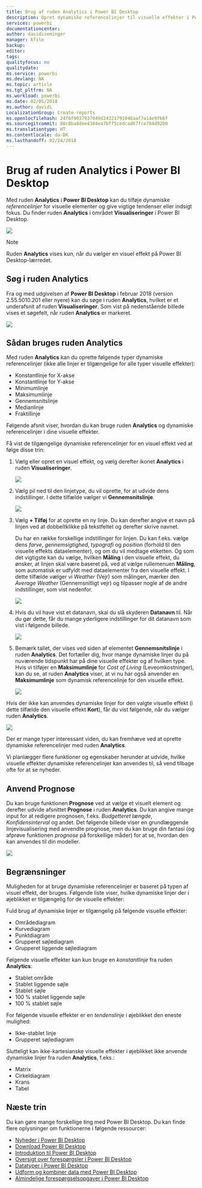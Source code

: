 ```yaml
---
title: Brug af ruden Analytics i Power BI Desktop
description: Opret dynamiske referencelinjer til visuelle effekter i Power BI Desktop
services: powerbi
documentationcenter: 
author: davidiseminger
manager: kfile
backup: 
editor: 
tags: 
qualityfocus: no
qualitydate: 
ms.service: powerbi
ms.devlang: NA
ms.topic: article
ms.tgt_pltfrm: NA
ms.workload: powerbi
ms.date: 02/05/2018
ms.author: davidi
LocalizationGroup: Create reports
ms.openlocfilehash: 24f6f9037937049d24321791046aaf7a14e9fb6f
ms.sourcegitcommit: 88c8ba8dee4384ea7bff5cedcad67fce784d92b0
ms.translationtype: HT
ms.contentlocale: da-DK
ms.lasthandoff: 02/24/2018
---
```

# <a name="using-the-analytics-pane-in-power-bi-desktop"></a>Brug af ruden Analytics i Power BI Desktop
Med ruden **Analytics** i **Power BI Desktop** kan du tilføje dynamiske *referencelinjer* for visuelle elementer og give vigtige tendenser eller indsigt fokus. Du finder ruden **Analytics** i området **Visualiseringer** i Power BI Desktop.

![](media/desktop-analytics-pane/analytics-pane_1.png)

> [!NOTE]
> Ruden **Analytics** vises kun, når du vælger en visuel effekt på Power BI Desktop-lærredet.

## <a name="search-within-the-analytics-pane"></a>Søg i ruden Analytics
Fra og med udgivelsen af **Power BI Desktop** i februar 2018 (version 2.55.5010.201 eller nyere) kan du søge i ruden **Analytics**, hvilket er et underafsnit af ruden **Visualiseringer**. Som vist på nedenstående billede vises et søgefelt, når ruden **Analytics** er markeret.

![](media/desktop-analytics-pane/analytics-pane_1b.png)

## <a name="using-the-analytics-pane"></a>Sådan bruges ruden Analytics
Med ruden **Analytics** kan du oprette følgende typer dynamiske referencelinjer (ikke alle linjer er tilgængelige for alle typer visuelle effekter):

* Konstantlinje for X-akse
* Konstantlinje for Y-akse
* Minimumlinje
* Maksimumlinje
* Gennemsnitslinje
* Medianlinje
* Fraktillinje

Følgende afsnit viser, hvordan du kan bruge ruden **Analytics** og dynamiske referencelinjer i dine visuelle effekter.

Få vist de tilgængelige dynamiske referencelinjer for en visuel effekt ved at følge disse trin:

1. Vælg eller opret en visuel effekt, og vælg derefter ikonet **Analytics** i ruden **Visualiseringer**.
   
   ![](media/desktop-analytics-pane/analytics-pane_2.png)
2. Vælg pil ned til den linjetype, du vil oprette, for at udvide dens indstillinger. I dette tilfælde vælger vi **Gennemsnitslinje**.
   
   ![](media/desktop-analytics-pane/analytics-pane_3.png)
3. Vælg **+ Tilføj** for at oprette en ny linje. Du kan derefter angive et navn på linjen ved at dobbeltklikke på tekstfeltet og derefter skrive navnet.
   
   Du har en række forskellige indstillinger for linjen. Du kan f.eks. vælge dens *farve*, *gennemsigtighed*, *typografi* og *position* (forhold til den visuelle effekts dataelementer), og om du vil medtage etiketten. Og som det vigtigste kan du vælge, hvilken **Måling** i den visuelle effekt, du ønsker, at linjen skal være baseret på, ved at vælge rullemenuen **Måling**, som automatisk er udfyldt med dataelementer fra den visuelle effekt. I dette tilfælde vælger vi *Weather* (Vejr) som målingen, mærker den *Average Weather* (Gennemsnitligt vejr) og tilpasser nogle af de andre indstillinger, som vist nedenfor.
   
   ![](media/desktop-analytics-pane/analytics-pane_4.png)
4. Hvis du vil have vist et datanavn, skal du slå skyderen **Datanavn** til. Når du gør dette, får du mange yderligere indstillinger for dit datanavn som vist i følgende billede.
   
   ![](media/desktop-analytics-pane/analytics-pane_5.png)
5. Bemærk tallet, der vises ved siden af elementet **Gennemsnitslinje** i ruden **Analytics**. Det fortæller dig, hvor mange dynamiske linjer du på nuværende tidspunkt har på dine visuelle effekter og af hvilken type. Hvis vi tilføjer en **Maksimumlinje** for *Cost of Living* (Leveomkostninger), kan du se, at ruden **Analytics** viser, at vi nu har også anvender en **Maksimumlinje** som dynamisk referencelinje for den visuelle effekt.
   
   ![](media/desktop-analytics-pane/analytics-pane_6.png)

Hvis der ikke kan anvendes dynamiske linjer for den valgte visuelle effekt (i dette tilfælde den visuelle effekt **Kort**), får du vist følgende, når du vælger ruden **Analytics**.

![](media/desktop-analytics-pane/analytics-pane_7.png)

Der er mange typer interessant viden, du kan fremhæve ved at oprette dynamiske referencelinjer med ruden **Analytics**.

Vi planlægger flere funktioner og egenskaber herunder at udvide, hvilke visuelle effekter dynamiske referencelinjer kan anvendes til, så vend tilbage ofte for at se nyheder.

## <a name="apply-forecasting"></a>Anvend Prognose
Du kan bruge funktionen **Prognose** ved at vælge et visuelt element og derefter udvide afsnittet **Prognose** i ruden **Analytics**. Du kan angive mange input for at redigere prognosen, f.eks. *Budgetteret længde*, *Konfidensinterval* og andet. Det følgende billede viser en grundlæggende linjevisualisering med anvendte prognose, men du kan bruge din fantasi (og afprøve funktionen *prognose* på forskellige måder) for at se, hvordan den kan anvendes til din modeller.

![](media/desktop-analytics-pane/analytics-pane_8.png)

## <a name="limitations"></a>Begrænsninger
Muligheden for at bruge dynamiske referencelinjer er baseret på typen af visuel effekt, der bruges. Følgende liste viser, hvilke dynamiske linjer der i øjeblikket er tilgængelig for de visuelle effekter:

Fuld brug af dynamiske linjer er tilgængelig på følgende visuelle effekter:

* Områdediagram
* Kurvediagram
* Punktdiagram
* Grupperet søjlediagram
* Grupperet liggende søjlediagram

Følgende visuelle effekter kan kun bruge en *konstantlinje* fra ruden **Analytics**:

* Stablet område
* Stablet liggende søjle
* Stablet søjle
* 100 % stablet liggende søjle
* 100 % stablet søjle

For følgende visuelle effekter er en *tendenslinje* i øjeblikket den eneste mulighed:

* Ikke-stablet linje
* Grupperet søjlediagram

Slutteligt kan ikke-kartesianske visuelle effekter i øjeblikket ikke anvende dynamiske linjer fra ruden **Analytics**, f.eks.:

* Matrix
* Cirkeldiagram
* Krans
* Tabel

## <a name="next-steps"></a>Næste trin
Du kan gøre mange forskellige ting med Power BI Desktop. Du kan finde flere oplysninger om funktionerne i følgende ressourcer:

* [Nyheder i Power BI Desktop](desktop-latest-update.md)
* [Download Power BI Desktop](desktop-get-the-desktop.md)
* [Introduktion til Power BI Desktop](desktop-getting-started.md)
* [Oversigt over forespørgsler i Power BI Desktop](desktop-query-overview.md)
* [Datatyper i Power BI Desktop](desktop-data-types.md)
* [Udform og kombiner data med Power BI Desktop](desktop-shape-and-combine-data.md)
* [Almindelige forespørgselsopgaver i Power BI Desktop](desktop-common-query-tasks.md)    

